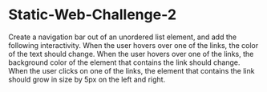 # Static-Web-Challenge-2
Create a navigation bar out of an unordered list element, and add the following interactivity.
When the user hovers over one of the links, the color of the text should change.
When the user hovers over one of the links, the background color of the element that contains the link should change.
When the user clicks on one of the links, the element that contains the link should grow in size by 5px on the left and right.
